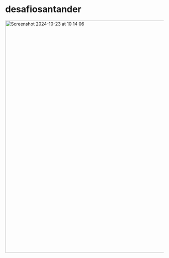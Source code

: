 # desafiosantander
<img width="739" alt="Screenshot 2024-10-23 at 10 14 06" src="https://github.com/user-attachments/assets/2385d2fb-8f6a-47b7-ac49-af8a27486ade">
